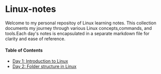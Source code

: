 # Linux-notes
Welcome to my personal repositoy of Linux learning notes. This collection documents my journey through various Linux concepts,commands, and tools.Each day's notes is encapsulated in a separate markdown file for clarity and ease of reference.

#### Table of Contents

- [Day 1: Introduction to Linux](day1.md)
- [Day 2: Folder structure in Linux ](day2.md)

